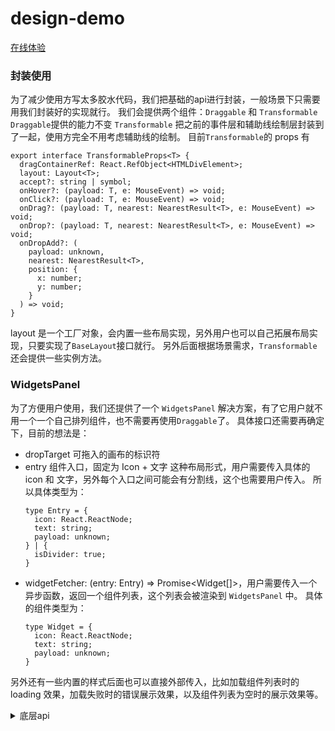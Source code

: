 # design-demo
[在线体验](https://design-demo-4jtxt67mb-alanlang.vercel.app/)

### 封装使用
为了减少使用方写太多胶水代码，我们把基础的api进行封装，一般场景下只需要用我们封装好的实现就行。
我们会提供两个组件：`Draggable` 和 `Transformable`
`Draggable`提供的能力不变
`Transformable` 把之前的事件层和辅助线绘制层封装到了一起，使用方完全不用考虑辅助线的绘制。
目前`Transformable`的 props 有
```tsx
export interface TransformableProps<T> {
  dragContainerRef: React.RefObject<HTMLDivElement>;
  layout: Layout<T>;
  accept?: string | symbol;
  onHover?: (payload: T, e: MouseEvent) => void;
  onClick?: (payload: T, e: MouseEvent) => void;
  onDrag?: (payload: T, nearest: NearestResult<T>, e: MouseEvent) => void;
  onDrop?: (payload: T, nearest: NearestResult<T>, e: MouseEvent) => void;
  onDropAdd?: (
    payload: unknown,
    nearest: NearestResult<T>,
    position: {
      x: number;
      y: number;
    }
  ) => void;
}
```
layout 是一个工厂对象，会内置一些布局实现，另外用户也可以自己拓展布局实现，只要实现了`BaseLayout`接口就行。
另外后面根据场景需求，`Transformable`还会提供一些实例方法。

### WidgetsPanel
为了方便用户使用，我们还提供了一个 `WidgetsPanel` 解决方案，有了它用户就不用一个一个自己排列组件，也不需要再使用`Draggable`了。
具体接口还需要再确定下，目前的想法是：
* dropTarget 可拖入的画布的标识符
* entry 组件入口，固定为 Icon + 文字 这种布局形式，用户需要传入具体的 icon 和 文字，另外每个入口之间可能会有分割线，这个也需要用户传入。
  所以具体类型为：
  ```tsx
  type Entry = {
    icon: React.ReactNode;
    text: string;
    payload: unknown;
  } | {
    isDivider: true;
  }
  ```
* widgetFetcher: (entry: Entry) => Promise<Widget[]>，用户需要传入一个异步函数，返回一个组件列表，这个列表会被渲染到 `WidgetsPanel` 中。
  具体的组件类型为：
  ```tsx
  type Widget = {
    icon: React.ReactNode;
    text: string;
    payload: unknown;
  }
  ```
另外还有一些内置的样式后面也可以直接外部传入，比如加载组件列表时的 loading 效果，加载失败时的错误展示效果，以及组件列表为空时的展示效果等。

<details><summary>底层api</summary>
<p>

### Draggable
指定某个元素可以拖拽的画布中
```tsx
<Draggable
    type={canvasKey}
    payload={{ type: "text" }}
    imageSource="https://vip2.loli.io/2022/09/21/FjvO9GAZyawgxlr.jpg"
>
    <div className="widget-item">文字</div>
</Draggable>
```
#### props 定义
| 参数 | 类型 | 描述 |
| --- | --- | --- |
| type | `string 或 symbol` | 标识作用，用于和`useDroppable`关联|
| payload | `any` | 携带的数据|
| imageSource | `string` | 拖动时鼠标显示的图片 |

### useDroppable
用于接收拖动的元素

#### 使用方式
```tsx
const connectDropTarget = useDroppable(canvasKey, {
    onDrag(item, monitor) {

    },
    onDrop(item, monitor) {

    }
})
```

#### 接口定义
| 参数 | 类型 | 描述 |
| --- | --- | --- |
| canvasKey | `string 或 symbol` | 和 `Draggable` 关联|

onDrag
当鼠标拖动过程中持续触发，item的内容为 `Draggable` 的 `payload`
`monitor` 为当前鼠标位置等其他信息

onDrop
当鼠标释放是触发，item的内容为 `Draggable` 的 `payload`
`monitor` 为当前鼠标位置等其他信息

### Layout
布局辅助计算层，针对不同的布局有不同的实现，只要都继承自 BaseLayout 即可，本 demo 目前只实现了流式布局的 layout 实现。
```ts
export interface Widget {
  payload: any;
  resizable?: "horizontal" | "vertical" | "both" | "none";
  position: {
    x: number;
    y: number;
    width: number;
    height: number;
  };
  children?: Widget[];
}

export interface LayoutProps {
  getInfoByPosition: (e: Position) => Widget | undefined;
}

abstract class BaseLayout<T> {
  public constructor(protected options: LayerProps) {}

  public abstract getNearest(e: Position): NearestResult<T> | null;
  public abstract getWidget(e: Position): Widget | null;
}
```

#### 接口定义
##### getInfoByPosition

每一个 layout 的实现都必须传入这个函数，用于获取鼠标位置对应的部分组件信息，其中包括当前鼠标位置所在的容器组件以及所有子组件。
* payload 组件携带的信息，用于和实际组件实例关联
* resizable 当前组件十分运行拖拽改变大小
* position 当前组件的位置信息
* children 当前组件的子组件数据

layout 提供的所有方法，都是基于这个函数的返回值进行计算的。

##### getNearest
获取鼠标位置最近的组件信息，返回值为 `NearestResult`
```ts
export interface NearestResult<T> {
  payload: T | null;
  parentPayload: T | null;
  guideLines: {
    x1: number;
    y1: number;
    x2: number;
    y2: number;
  }[];
}
```
* payload 当前鼠标位置最近的组件信息，新拖入的组件会插入到这个组件后面，如果没有则为 null
* parentPayload 当前鼠标位置最近的组件的父组件信息，新拖入的组件会插入到这个组件的子组件中，如果没有则为 null
* guideLines 辅助线信息，数组中的每一项都是一条辅助线的信息，用于显示在鼠标位置附近的辅助线

##### gwtWidget
获取鼠标位置对应的组件信息，返回值为 `Widget`，如果没有则为 null

### Graph
画布组件，用于提供画布的基础事件

#### 接口定义
##### on hover
当鼠标在画布中移动时触发（未拖动时），返回值为当前鼠标位置信息。

##### on click
当鼠标在画布中点击时触发，返回值为当前鼠标位置信息。

##### on drag
当鼠标在画布中拖动时触发，返回值为当前鼠标位置信息。

#### on drop
当鼠标在画布中释放时触发，返回值为当前鼠标位置信息。

#### GuideLine
辅助线组件，用于绘制一些辅助线。

#### 参数定义
##### lines
辅助线，不管是流式布局的插入指导线，还是绝对布局的对齐辅助线都是通过这个参数传入的。

##### hoverRect
悬浮线框，一般会在组件被悬浮时显示一个虚线框，这个参数就是用于控制这个虚线框的位置。

##### selectRect
选中线框，一般会在组件被选中时显示一个实线框，这个参数就是用于控制这个实线框的位置。

</p>
</details>